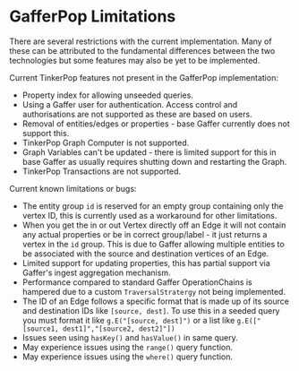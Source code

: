 # GafferPop Limitations

There are several restrictions with the current implementation. Many of these
can be attributed to the fundamental differences between the two technologies
but some features may also be yet to be implemented.

Current TinkerPop features not present in the GafferPop implementation:

- Property index for allowing unseeded queries.
- Using a Gaffer user for authentication. Access control and authorisations are not supported
as these are based on users.
- Removal of entities/edges or properties - base Gaffer currently does not
  support this.
- TinkerPop Graph Computer is not supported.
- Graph Variables can't be updated - there is limited support for this in base
  Gaffer as usually requires shutting down and restarting the Graph.
- TinkerPop Transactions are not supported.

Current known limitations or bugs:

- The entity group `id` is reserved for an empty group containing only the
  vertex ID, this is currently used as a workaround for other limitations.
- When you get the in or out Vertex directly off an Edge it will not contain any
  actual properties or be in correct group/label - it just returns a vertex in
  the `id` group. This is due to Gaffer allowing multiple entities to be
  associated with the source and destination vertices of an Edge.
- Limited support for updating properties, this has partial support via Gaffer's
  ingest aggregation mechanism.
- Performance compared to standard Gaffer OperationChains is hampered due to
  a custom `TraversalStratergy` not being implemented.
- The ID of an Edge follows a specific format that is made up of its source and
  destination IDs like `[source, dest]`. To use this in a seeded query you must
  format it like `g.E("[source, dest]")` or a list like
  `g.E(["[source1, dest1]","[source2, dest2]"])`
- Issues seen using `hasKey()` and `hasValue()` in same query.
- May experience issues using the `range()` query function.
- May experience issues using the `where()` query function.

